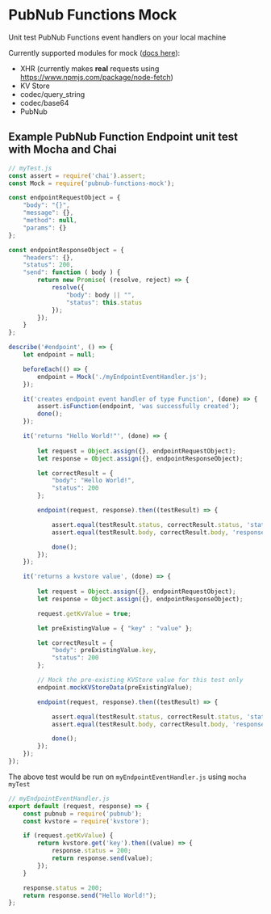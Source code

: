# PubNub Functions Mock

Unit test PubNub Functions event handlers on your local machine

Currently supported modules for mock ([docs here](https://www.pubnub.com/docs/blocks/xhr-module)):
- XHR (currently makes **real** requests using https://www.npmjs.com/package/node-fetch)
- KV Store
- codec/query_string
- codec/base64
- PubNub

## Example PubNub Function Endpoint unit test with Mocha and Chai
```javascript
// myTest.js
const assert = require('chai').assert;
const Mock = require('pubnub-functions-mock');

const endpointRequestObject = {
    "body": "{}",
    "message": {},
    "method": null,
    "params": {}
};

const endpointResponseObject = {
    "headers": {},
    "status": 200,
    "send": function ( body ) {
        return new Promise( (resolve, reject) => {
            resolve({
                "body": body || "",
                "status": this.status
            });
        });
    }
};

describe('#endpoint', () => {
    let endpoint = null;

    beforeEach(() => {
        endpoint = Mock('./myEndpointEventHandler.js');
    });

    it('creates endpoint event handler of type Function', (done) => {
        assert.isFunction(endpoint, 'was successfully created');
        done();
    });

    it('returns "Hello World!"', (done) => {
        
        let request = Object.assign({}, endpointRequestObject);
        let response = Object.assign({}, endpointResponseObject);

        let correctResult = {
            "body": "Hello World!",
            "status": 200 
        };

        endpoint(request, response).then((testResult) => {

            assert.equal(testResult.status, correctResult.status, 'status');
            assert.equal(testResult.body, correctResult.body, 'response body');

            done();
        });
    });

    it('returns a kvstore value', (done) => {
        
        let request = Object.assign({}, endpointRequestObject);
        let response = Object.assign({}, endpointResponseObject);

        request.getKvValue = true;

        let preExistingValue = { "key" : "value" };

        let correctResult = {
            "body": preExistingValue.key,
            "status": 200 
        };

        // Mock the pre-existing KVStore value for this test only
        endpoint.mockKVStoreData(preExistingValue);

        endpoint(request, response).then((testResult) => {

            assert.equal(testResult.status, correctResult.status, 'status');
            assert.equal(testResult.body, correctResult.body, 'response body');

            done();
        });
    });
});
```

The above test would be run on `myEndpointEventHandler.js` using
`mocha myTest`

```javascript
// myEndpointEventHandler.js
export default (request, response) => {
    const pubnub = require('pubnub');
    const kvstore = require('kvstore');

    if (request.getKvValue) {
        return kvstore.get('key').then((value) => {
            response.status = 200;
            return response.send(value);
        });
    }

    response.status = 200;
    return response.send("Hello World!");
};
```